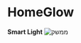 # HomeGlow
**Smart Light**
![ממשק](https://github.com/Mayyg/IOT_SMART_HOME/assets/107255992/622693c2-b04f-4eec-b3ab-00e36dab9350)

